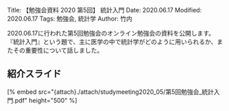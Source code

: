 Title: 【勉強会資料 2020 第5回】 統計入門
Date: 2020.06.17
Modified: 2020.06.17
Tags: 勉強会, 統計学
Author: 竹内

2020.06.17に行われた第5回勉強会のオンライン勉強会の資料を公開します。
『統計入門』という題で、主に医学の中で統計学がどのように用いられるか、またその重要性について話しました。

## 紹介スライド
[% embed src="{attach}./attach/studymeeting2020_05/第5回勉強会_統計入門.pdf" height="500" %]
